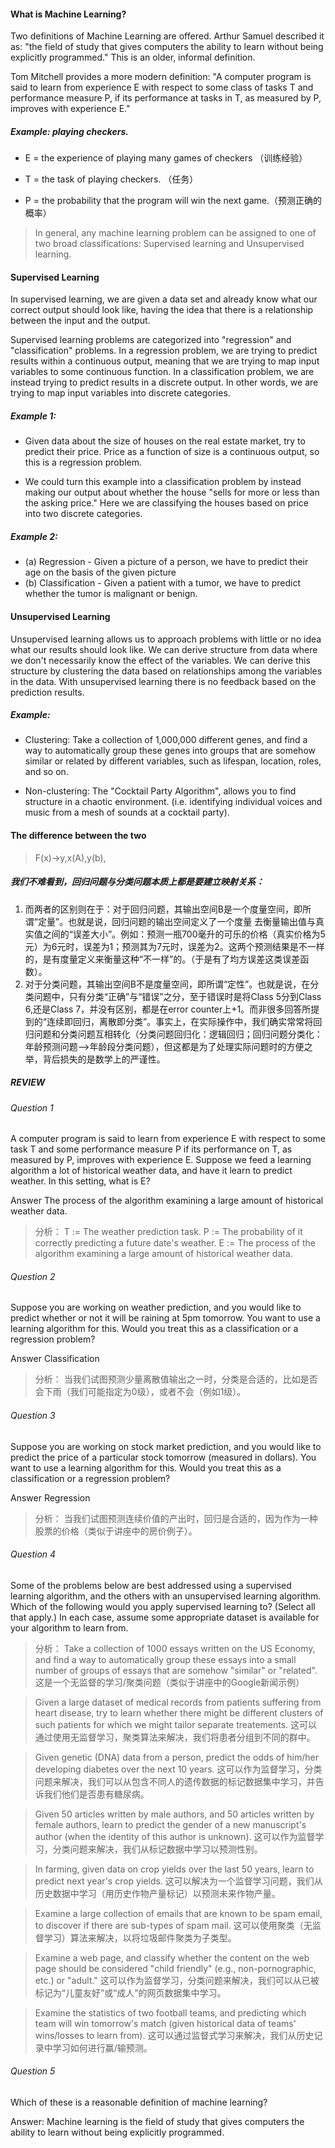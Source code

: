 #### What is Machine Learning?
Two definitions of Machine Learning are offered. Arthur Samuel described it as: "the field of study that gives computers the ability to learn without being explicitly programmed." This is an older, informal definition.

Tom Mitchell provides a more modern definition: "A computer program is said to learn from experience E with respect to some class of tasks T and performance measure P, if its performance at tasks in T, as measured by P, improves with experience E."

##### Example: playing checkers.
- E = the experience of playing many games of checkers
（训练经验）

- T = the task of playing checkers.
（任务）

- P = the probability that the program will win the next game.（预测正确的概率）

> In general, any machine learning problem can be assigned to one of two broad classifications:
Supervised learning and Unsupervised learning.

#### Supervised Learning

In supervised learning, we are given a data set and already know what our correct output should look like, having the idea that there is a relationship between the input and the output.

Supervised learning problems are categorized into "regression" and "classification" problems. In a regression problem, we are trying to predict results within a continuous output, meaning that we are trying to map input variables to some continuous function. In a classification problem, we are instead trying to predict results in a discrete output. In other words, we are trying to map input variables into discrete categories.

##### Example 1:

- Given data about the size of houses on the real estate market, try to predict their price. Price as a function of size is a continuous output, so this is a regression problem.

- We could turn this example into a classification problem by instead making our output about whether the house "sells for more or less than the asking price." Here we are classifying the houses based on price into two discrete categories.

##### Example 2:

- (a) Regression - Given a picture of a person, we have to predict their age on the basis of the given picture
- (b) Classification - Given a patient with a tumor, we have to predict whether the tumor is malignant or benign.


#### Unsupervised Learning
Unsupervised learning allows us to approach problems with little or no idea what our results should look like. We can derive structure from data where we don't necessarily know the effect of the variables.
We can derive this structure by clustering the data based on relationships among the variables in the data.
With unsupervised learning there is no feedback based on the prediction results.

##### Example:

- Clustering: Take a collection of 1,000,000 different genes, and find a way to automatically group these genes into groups that are somehow similar or related by different variables, such as lifespan, location, roles, and so on.

- Non-clustering: The "Cocktail Party Algorithm", allows you to find structure in a chaotic environment. (i.e. identifying individual voices and music from a mesh of sounds at a cocktail party).

#### The difference between the two
> F(x)->y,x(A),y(b),

##### 我们不难看到，回归问题与分类问题本质上都是要建立映射关系：
1. 而两者的区别则在于：对于回归问题，其输出空间B是一个度量空间，即所谓“定量”。也就是说，回归问题的输出空间定义了一个度量  去衡量输出值与真实值之间的“误差大小”。例如：预测一瓶700毫升的可乐的价格（真实价格为5元）为6元时，误差为1；预测其为7元时，误差为2。这两个预测结果是不一样的，是有度量定义来衡量这种“不一样”的。（于是有了均方误差这类误差函数）。
2. 对于分类问题，其输出空间B不是度量空间，即所谓“定性”。也就是说，在分类问题中，只有分类“正确”与“错误”之分，至于错误时是将Class 5分到Class 6,还是Class 7，并没有区别，都是在error counter上+1。而非很多回答所提到的“连续即回归，离散即分类”。事实上，在实际操作中，我们确实常常将回归问题和分类问题互相转化（分类问题回归化：逻辑回归；回归问题分类化：年龄预测问题——>年龄段分类问题），但这都是为了处理实际问题时的方便之举，背后损失的是数学上的严谨性。
 ##### REVIEW
 ###### Question 1
 A computer program is said to learn from experience E with respect to some task T and some performance measure P if its performance on T, as measured by P, improves with experience E. Suppose we feed a learning algorithm a lot of historical weather data, and have it learn to predict weather. In this setting, what is E?
 
 Answer The process of the algorithm examining a large amount of historical weather data.
 
 > 分析：
 T := The weather prediction task.
 P := The probability of it correctly predicting a future date's weather.
 E := The process of the algorithm examining a large amount of historical weather data.
 
 ###### Question 2
 Suppose you are working on weather prediction, and you would like to predict whether or not it will be raining at 5pm tomorrow. You want to use a learning algorithm for this. Would you treat this as a classification or a regression problem?
 
 Answer Classification
 
 > 分析：
 当我们试图预测少量离散值输出之一时，分类是合适的，比如是否会下雨（我们可能指定为0级），或者不会（例如1级）。
 
 ###### Question 3
 Suppose you are working on stock market prediction, and you would like to predict the price of a particular stock tomorrow (measured in dollars). You want to use a learning algorithm for this. Would you treat this as a classification or a regression problem?
 
 Answer Regression
 
 > 分析：
 当我们试图预测连续价值的产出时，回归是合适的，因为作为一种股票的价格（类似于讲座中的房价例子）。
 
 ###### Question 4
 Some of the problems below are best addressed using a supervised learning algorithm, and the others with an unsupervised learning algorithm. Which of the following would you apply supervised learning to? (Select all that apply.) In each case, assume some appropriate dataset is available for your algorithm to learn from.
 
 > 分析：
 Take a collection of 1000 essays written on the US Economy, and find a way to automatically group these essays into a small number of groups of essays that are somehow "similar" or "related".
 这是一个无监督的学习/聚类问题（类似于讲座中的Google新闻示例）
 
 > Given a large dataset of medical records from patients suffering from heart disease, try to learn whether there might be different clusters of such patients for which we might tailor separate treatements.
 这可以通过使用无监督学习，聚类算法来解决，我们将患者分组到不同的群中。
 
 > Given genetic (DNA) data from a person, predict the odds of him/her developing diabetes over the next 10 years.
 这可以作为监督学习，分类问题来解决，我们可以从包含不同人的遗传数据的标记数据集中学习，并告诉我们他们是否患有糖尿病。
 
 > Given 50 articles written by male authors, and 50 articles written by female authors, learn to predict the gender of a new manuscript's author (when the identity of this author is unknown).
 这可以作为监督学习，分类问题来解决，我们从标记数据中学习以预测性别。
 
 > In farming, given data on crop yields over the last 50 years, learn to predict next year's crop yields.
 这可以解决为一个监督学习问题，我们从历史数据中学习（用历史作物产量标记）以预测未来作物产量。
 
 > Examine a large collection of emails that are known to be spam email, to discover if there are sub-types of spam mail.
 这可以使用聚类（无监督学习）算法来解决，以将垃圾邮件聚类为子类型。
 
 > Examine a web page, and classify whether the content on the web page should be considered "child friendly" (e.g., non-pornographic, etc.) or "adult."
 这可以作为监督学习，分类问题来解决，我们可以从已被标记为“儿童友好”或“成人”的网页数据集中学习。
 
 > Examine the statistics of two football teams, and predicting which team will win tomorrow's match (given historical data of teams' wins/losses to learn from).
 这可以通过监督式学习来解决，我们从历史记录中学习如何进行赢/输预测。
 
 ###### Question 5
 Which of these is a reasonable definition of machine learning?
 
 Answer: Machine learning is the field of study that gives computers the ability to learn without being explicitly programmed.

